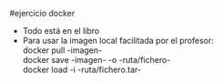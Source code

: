 #ejercicio docker
<ul>
<li>Todo está en el libro</li>
<li> Para usar la imagen local facilitada por el profesor:<br>
docker pull -imagen-<br>
docker save -imagen- -o -ruta/fichero-<br>
docker load -i -ruta/fichero.tar-<br>
</li>
